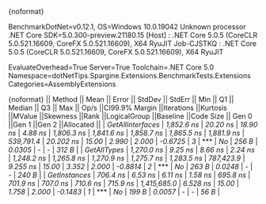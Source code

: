 {noformat}

BenchmarkDotNet=v0.12.1, OS=Windows 10.0.19042
Unknown processor
.NET Core SDK=5.0.300-preview.21180.15
  [Host]     : .NET Core 5.0.5 (CoreCLR 5.0.521.16609, CoreFX 5.0.521.16609), X64 RyuJIT
  Job-CJSTKQ : .NET Core 5.0.5 (CoreCLR 5.0.521.16609, CoreFX 5.0.521.16609), X64 RyuJIT

EvaluateOverhead=True  Server=True  Toolchain=.NET Core 5.0  
Namespace=dotNetTips.Spargine.Extensions.BenchmarkTests.Extensions  Categories=AssemblyExtensions  

{noformat}
||          Method ||      Mean ||   Error ||  StdDev || StdErr ||       Min ||        Q1 ||    Median ||        Q3 ||       Max ||       Op/s ||CI99.9% Margin ||Iterations ||Kurtosis ||MValue ||Skewness ||Rank ||LogicalGroup ||Baseline ||Code Size || Gen 0 ||Gen 1 ||Gen 2 ||Allocated ||
| *GetAllInterfaces* | *1,852.6 ns* | *20.20 ns* | *18.90 ns* | *4.88 ns* | *1,806.3 ns* | *1,841.6 ns* | *1,858.7 ns* | *1,865.5 ns* | *1,881.9 ns* |   *539,791.4* |      *20.202 ns* |      *15.00* |    *2.990* |  *2.000* |  *-0.6725* |    *3* |            *** |       *No* |     *256 B* | *0.0305* |     *-* |     *-* |     *312 B* |
|      *GetAllTypes* | *1,270.0 ns* |  *9.25 ns* |  *8.66 ns* | *2.24 ns* | *1,248.2 ns* | *1,265.8 ns* | *1,270.9 ns* | *1,275.7 ns* | *1,283.5 ns* |   *787,423.9* |       *9.255 ns* |      *15.00* |    *3.352* |  *2.000* |  *-0.8814* |    *2* |            *** |       *No* |     *263 B* | *0.0248* |     *-* |     *-* |     *240 B* |
|     *GetInstances* |   *706.4 ns* |  *6.53 ns* |  *6.11 ns* | *1.58 ns* |   *695.8 ns* |   *701.9 ns* |   *707.0 ns* |   *710.6 ns* |   *715.9 ns* | *1,415,685.0* |       *6.528 ns* |      *15.00* |    *1.758* |  *2.000* |  *-0.1483* |    *1* |            *** |       *No* |     *199 B* | *0.0057* |     *-* |     *-* |      *56 B* |
